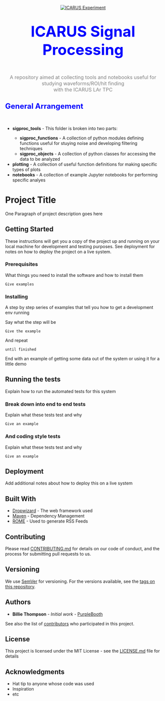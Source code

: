 <!-- It seems that github simply ignores the "style" tags within div tags... so try something different -->
<p align=center>
<a href="http://icarus.lngs.infn.it"><img src="http://icarus.lngs.infn.it/img/n3.jpg" alt="ICARUS Experiment" style="border:0"></a>
</p>

<h1 align=center><font color="blue"><font size="7">ICARUS Signal Processing</font></font></h1><br>
<p align=center>
<font color="gray"><font size="3">A repository aimed at collecting tools and notebooks useful for studying waveforms/ROI/hit finding <br>with the ICARUS LAr TPC</font></font><br>
</p>


<h2><font color="blue"><font size="5">General Arrangement</font></font></h2><br>
<ul>
    <li><b>sigproc_tools</b> - This folder is broken into two parts:</li>
        <ul>
            <li><b>sigproc_functions</b> - A collection of python modules defining functions useful for stuying noise and developing filtering techniques </li>
            <li><b>sigproc_objects</b> - A collection of python classes for accessing the data to be analyzed</li>
        </ul>
    <li><b>plotting</b> - A collection of useful function definitions for making specific types of plots</li>
    <li><b>notebooks</b> - A collection of example Jupyter notebooks for performing specific analyes</li>
</ul>





# Project Title

One Paragraph of project description goes here

## Getting Started

These instructions will get you a copy of the project up and running on your local machine for development and testing purposes. See deployment for notes on how to deploy the project on a live system.

### Prerequisites

What things you need to install the software and how to install them

```
Give examples
```

### Installing

A step by step series of examples that tell you how to get a development env running

Say what the step will be

```
Give the example
```

And repeat

```
until finished
```

End with an example of getting some data out of the system or using it for a little demo

## Running the tests

Explain how to run the automated tests for this system

### Break down into end to end tests

Explain what these tests test and why

```
Give an example
```

### And coding style tests

Explain what these tests test and why

```
Give an example
```

## Deployment

Add additional notes about how to deploy this on a live system

## Built With

* [Dropwizard](http://www.dropwizard.io/1.0.2/docs/) - The web framework used
* [Maven](https://maven.apache.org/) - Dependency Management
* [ROME](https://rometools.github.io/rome/) - Used to generate RSS Feeds

## Contributing

Please read [CONTRIBUTING.md](https://gist.github.com/PurpleBooth/b24679402957c63ec426) for details on our code of conduct, and the process for submitting pull requests to us.

## Versioning

We use [SemVer](http://semver.org/) for versioning. For the versions available, see the [tags on this repository](https://github.com/your/project/tags). 

## Authors

* **Billie Thompson** - *Initial work* - [PurpleBooth](https://github.com/PurpleBooth)

See also the list of [contributors](https://github.com/your/project/contributors) who participated in this project.

## License

This project is licensed under the MIT License - see the [LICENSE.md](LICENSE.md) file for details

## Acknowledgments

* Hat tip to anyone whose code was used
* Inspiration
* etc



